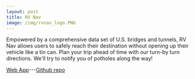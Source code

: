 ```yaml
---
layout: post
title: RV Nav
image: /img/rvnav_logo.PNG
---
```

Empowered by a comprehensive data set of U.S. bridges and tunnels, RV Nav allows users to safely reach their destination without opening up their vehicle like a tin can. Plan your trip ahead of time with our turn-by turn directions. We'll try to notify you of potholes along the way!



[Web App](https://www.rvnav.com/)---[Github repo](https://github.com/Labs17-RVNav)
